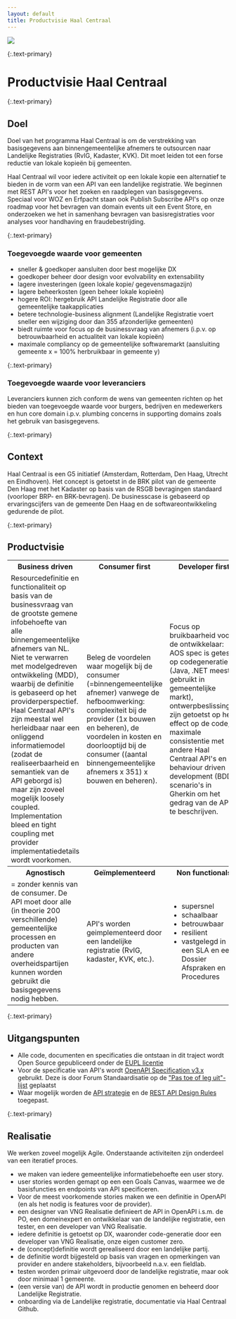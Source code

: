 ```yaml
---
layout: default
title: Productvisie Haal Centraal
---
```

<img src="/assets/img/pexels-andrea-piacquadio-3791664-a.jpg" class="img-fluid">

{:.text-primary}
# Productvisie Haal Centraal

{:.text-primary}
## Doel

Doel van het programma Haal Centraal is om de verstrekking van basisgegevens aan binnengemeentelijke afnemers te outsourcen naar Landelijke Registraties (RvIG, Kadaster, KVK). Dit moet leiden tot een forse reductie van lokale kopie&euml;n bij gemeenten.

Haal Centraal wil voor iedere activiteit op een lokale kopie een alternatief te bieden in de vorm van een API van een landelijke registratie. We beginnen met REST API's voor het zoeken en raadplegen van basisgegevens. Speciaal voor WOZ en Erfpacht staan ook Publish Subscribe API's op onze roadmap voor het bevragen van domain events uit een Event Store, en onderzoeken we het in samenhang bevragen van basisregistraties voor analyses voor handhaving en fraudebestrijding.

{:.text-primary}
### Toegevoegde waarde voor gemeenten

- sneller & goedkoper aansluiten door best mogelijke DX
- goedkoper beheer door design voor evolvability en extensability
- lagere investeringen (geen lokale kopie/ gegevensmagazijn)
- lagere beheerkosten (geen beheer lokale kopieën)
- hogere ROI: hergebruik API Landelijke Registratie door alle gemeentelijke taakapplicaties
- betere technologie-business alignment (Landelijke Registratie voert sneller een wijziging door dan 355 afzonderlijke gemeenten)
- biedt ruimte voor focus op de businessvraag van afnemers (i.p.v. op betrouwbaarheid en actualiteit van lokale kopieën)
- maximale compliancy op de gemeentelijke softwaremarkt (aansluiting gemeente x = 100% herbruikbaar in gemeente y)

{:.text-primary}
### Toegevoegde waarde voor leveranciers

Leveranciers kunnen zich conform de wens van gemeenten richten op het bieden van toegevoegde waarde voor burgers, bedrijven en medewerkers en hun core domain i.p.v. plumbing concerns in supporting domains zoals het gebruik van basisgegevens.

{:.text-primary}
## Context

Haal Centraal is een G5 initiatief (Amsterdam, Rotterdam, Den Haag, Utrecht en Eindhoven). Het concept is getoetst in de BRK pilot van de gemeente Den Haag met het Kadaster op basis van de RSGB bevragingen standaard (voorloper BRP- en BRK-bevragen). De businesscase is gebaseerd op ervaringscijfers van de gemeente Den Haag en de softwareontwikkeling gedurende de pilot.

{:.text-primary}
## Productvisie

<table class="table table-borderless">
    <tbody>
        <tr class="text-primary d-flex">
            <th class="col-3">Business driven</th>
            <th class="col-3">Consumer first</th>
            <th class="col-3">Developer first</th>
            <th class="col-3">Contract first</th>
        </tr>
        <tr class="d-flex">
            <td class="col-3">Resourcedefinitie en functionaliteit op basis van de businessvraag van de grootste gemene infobehoefte van alle binnengemeentelijke afnemers van NL.  Niet te verwarren met modelgedreven ontwikkeling (MDD), waarbij de definitie is gebaseerd op het providerperspectief. Haal Centraal API's zijn meestal wel herleidbaar naar een onliggend informatiemodel (zodat de realiseerbaarheid en semantiek van de API geborgd is) maar zijn zoveel mogelijk loosely coupled. Implementation bleed en tight coupling met provider implementatiedetails wordt voorkomen.</td>
            <td class="col-3">Beleg de voordelen waar mogelijk bij de consumer (=binnengemeentelijke afnemer) vanwege de hefboomwerking: complexiteit bij de provider (1x bouwen en beheren), de voordelen in kosten en doorlooptijd bij de consumer ((aantal binnengemeentelijke afnemers x 351) x bouwen en beheren).</td>
            <td class="col-3">Focus op bruikbaarheid voor de ontwikkelaar: AOS spec is getest op codegeneratie (Java, .NET meest gebruikt in gemeentelijke markt), ontwerpbeslissingen zijn getoetst op het effect op de code, maximale consistentie met andere Haal Centraal API's en behaviour driven development (BDD) scenario's in Gherkin om het gedrag van de API te beschrijven.</td>
            <td class="col-3">...en niet development first. De API is agnostisch, vrij van implementatiedetails van het providersysteem en niet gevoelig voor wijzigingen in systeemlogica bij de provider.</td>
        </tr>
        <tr class="text-primary d-flex">
            <th class="col-3">Agnostisch</th>
            <th class="col-3">Geïmplementeerd</th>
            <th class="col-3">Non functionals</th>
            <th class="col-3"></th>
        </tr>
        <tr class="d-flex">
            <td class="col-3">= zonder kennis van de consumer. De API moet door alle (in theorie 200 verschillende) gemeentelijke processen en producten van andere overheidspartijen kunnen worden gebruikt die basisgegevens nodig hebben.</td>
            <td class="col-3">API's worden geimplementeerd door een landelijke registratie (RvIG, kadaster, KVK, etc.).</td>
            <td class="col-3">
                <ul>
                    <li>supersnel</li>
                    <li>schaalbaar</li>
                    <li>betrouwbaar</li>
                    <li>resilient</li>
                    <li>vastgelegd in een SLA en een Dossier Afspraken en Procedures</li>
                </ul>
            </td>
            <td class="col-3"></td>
        </tr>
    </tbody>
</table>

{:.text-primary}
## Uitgangspunten

- Alle code, documenten en specificaties die ontstaan in dit traject wordt Open Source gepubliceerd onder de [EUPL licentie](https://joinup.ec.europa.eu/collection/eupl/eupl-text-11-12)
- Voor de specificatie van API's wordt [OpenAPI Specification v3.x](https://www.forumstandaardisatie.nl/standaard/openapi-specification) gebruikt. Deze is door Forum Standaardisatie op de ["Pas toe of leg uit"-lijst](https://www.forumstandaardisatie.nl/lijst-open-standaarden/in_lijst/verplicht-pas-toe-leg-uit) geplaatst
- Waar mogelijk worden de [API strategie](https://docs.geostandaarden.nl/api/API-Strategie/) en de [REST API Design Rules](https://docs.geostandaarden.nl/api/API-Designrules/) toegepast.

{:.text-primary}
## Realisatie

We werken zoveel mogelijk Agile. Onderstaande activiteiten zijn onderdeel van een iteratief proces.

- we maken van iedere gemeentelijke informatiebehoefte een user story.
- user stories worden gemapt op een een Goals Canvas, waarmee we de basisfuncties en endpoints van API specificeren.
- Voor de meest voorkomende stories maken we een definitie in OpenAPI (en als het nodig is features voor de provider).
- een designer van VNG Realisatie definieert de API in OpenAPI i.s.m. de PO, een domeinexpert en ontwikkelaar van de landelijke registratie, een tester, en een developer van VNG Realisatie.
- iedere definitie is getoetst op DX, waaronder code-generatie door een developer van VNG Realisatie, onze eigen customer zero.
- de (concept)definitie wordt gerealiseerd door een landelijke partij.
- de definitie wordt bijgesteld op basis van vragen en opmerkingen van provider en andere stakeholders, bijvoorbeeld n.a.v. een fieldlab.
- testen worden primair uitgevoerd door de landelijke registratie, maar ook door minimaal 1 gemeente.
- (een versie van) de API wordt in productie genomen en beheerd door Landelijke Registratie.
- onboarding via de Landelijke registratie, documentatie via Haal Centraal Github.
